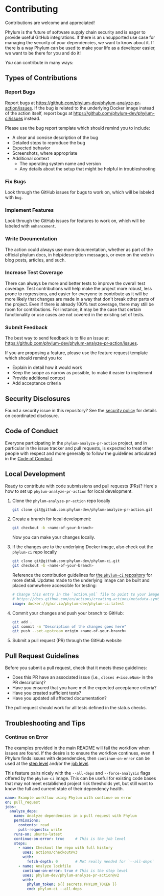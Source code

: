 # Contributing

Contributions are welcome and appreciated!

Phylum is the future of software supply chain security and is eager to provide useful GitHub integrations.
If there is an unsupported use case for managing the security of your dependencies, we want to know about it.
If there is a way Phylum can be used to make your life as a developer easier, we want to be there for you and do it!

_You_ can contribute in many ways:

## Types of Contributions

### Report Bugs

Report bugs at <https://github.com/phylum-dev/phylum-analyze-pr-action/issues>.
If the bug is related to the underlying Docker image instead of the action itself, report bugs at
<https://github.com/phylum-dev/phylum-ci/issues> instead.

Please use the bug report template which should remind you to include:

* A clear and consise description of the bug
* Detailed steps to reproduce the bug
* Expected behavior
* Screenshots, where appropriate
* Additional context
  * The operating system name and version
  * Any details about the setup that might be helpful in troubleshooting

### Fix Bugs

Look through the GitHub issues for bugs to work on, which will be labeled with `bug`.

### Implement Features

Look through the GitHub issues for features to work on, which will be labeled with `enhancement`.

### Write Documentation

The action could always use more documentation, whether as part of the official phylum docs, in help/description
messages, or even on the web in blog posts, articles, and such.

### Increase Test Coverage

There can always be more and better tests to improve the overall test coverage.
Test contributions will help make the project more robust, less prone to regressions, and easier for everyone to
contribute as it will be more likely that changes are made in a way that don't break other parts of the project.
Even if there is already 100% test coverage, there may still be room for contributions.
For instance, it may be the case that certain functionality or use cases are not covered in the existing set of tests.

### Submit Feedback

The best way to send feedback is to file an issue at <https://github.com/phylum-dev/phylum-analyze-pr-action/issues>.

If you are proposing a feature, please use the feature request template which should remind you to:

* Explain in detail how it would work
* Keep the scope as narrow as possible, to make it easier to implement
* Provide additional context
* Add acceptance criteria

## Security Disclosures

Found a security issue in this repository? See the [security policy](./SECURITY.md)
for details on coordinated disclosure.

## Code of Conduct

Everyone participating in the `phylum-analyze-pr-action` project, and in particular in the issue tracker and pull
requests, is expected to treat other people with respect and more generally to follow the guidelines articulated in the
[Code of Conduct](./CODE_OF_CONDUCT.md).

## Local Development

Ready to contribute with code submissions and pull requests (PRs)?
Here's how to set up `phylum-analyze-pr-action` for local development.

1. Clone the `phylum-analyze-pr-action` repo locally

    ```sh
    git clone git@github.com:phylum-dev/phylum-analyze-pr-action.git
    ```

2. Create a branch for local development:

    ```sh
    git checkout -b <name-of-your-branch>
    ```

    Now you can make your changes locally.

3. If the changes are to the underlying Docker image, also check out the `phylum-ci` repo locally

    ```sh
    git clone git@github.com:phylum-dev/phylum-ci.git
    git checkout -b <name-of-your-branch>
    ```

    Reference the contribution guidelines for [the `phylum-ci` repository](https://github.com/phylum-dev/phylum-ci)
    for more detail. Updates made to the underlying image can be built and placed somewhere accessible for testing:

    ```yaml
    # Change this entry in the `action.yml` file to point to your image. Reference:
    # https://docs.github.com/en/actions/creating-actions/metadata-syntax-for-github-actions#runsimage
    image: docker://ghcr.io/phylum-dev/phylum-ci:latest
    ```

4. Commit your changes and push your branch to GitHub:

    ```sh
    git add .
    git commit -m "Description of the changes goes here"
    git push --set-upstream origin <name-of-your-branch>
    ```

5. Submit a pull request (PR) through the GitHub website

## Pull Request Guidelines

Before you submit a pull request, check that it meets these guidelines:

* Does this PR have an associated issue (i.e., `closes #<issueNum>` in the PR description)?
* Have you ensured that you have met the expected acceptance criteria?
* Have you created sufficient tests?
* Have you updated all affected documentation?

The pull request should work for all tests defined in the status checks.

## Troubleshooting and Tips

### Continue on Error

The examples provided in the main README will fail the workflow when issues are found.
If the desire is to ensure the workflow continues, even if Phylum finds issues with dependencies, then
`continue-on-error` can be used at the [step level][1] and/or the [job level][2].

[1]: https://docs.github.com/actions/using-workflows/workflow-syntax-for-github-actions#jobsjob_idstepscontinue-on-error
[2]: https://docs.github.com/en/actions/using-workflows/workflow-syntax-for-github-actions#jobsjob_idcontinue-on-error

This feature pairs nicely with the `--all-deps` and `--force-analysis` flags offered by the `phylum-ci` image.
This can be useful for existing code bases that may not meet established project risk thresholds yet, but still want to
know the full and current state of their dependency health.

```yaml
name: Example workflow using Phylum with continue on error
on: pull_request
jobs:
  analyze_deps:
    name: Analyze dependencies in a pull request with Phylum
    permissions:
      contents: read
      pull-requests: write
    runs-on: ubuntu-latest
    continue-on-error: true     # This is the job level
    steps:
      - name: Checkout the repo with full history
        uses: actions/checkout@v3
        with:
          fetch-depth: 0        # Not really needed for `--all-deps`
      - name: Analyze lockfile
        continue-on-error: true # This is the step level
        uses: phylum-dev/phylum-analyze-pr-action@v2
        with:
          phylum_token: ${{ secrets.PHYLUM_TOKEN }}
          cmd: phylum-ci --all-deps
```
